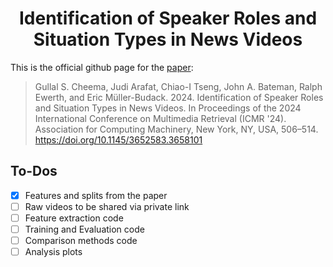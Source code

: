 <div align="center"> 
  
# Identification of Speaker Roles and Situation Types in News Videos

</div> 

This is the official github page for the [paper](https://dl.acm.org/doi/10.1145/3652583.3658101):

> Gullal S. Cheema, Judi Arafat, Chiao-I Tseng, John A. Bateman, Ralph Ewerth, and Eric Müller-Budack. 2024. Identification of Speaker Roles and Situation Types in News Videos. In Proceedings of the 2024 International Conference on Multimedia Retrieval (ICMR '24). Association for Computing Machinery, New York, NY, USA, 506–514. https://doi.org/10.1145/3652583.3658101


## To-Dos
- [x] Features and splits from the paper
- [ ] Raw videos to be shared via private link
- [ ] Feature extraction code
- [ ] Training and Evaluation code
- [ ] Comparison methods code
- [ ] Analysis plots

